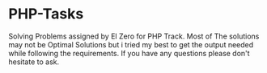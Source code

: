 # PHP-Tasks
Solving Problems assigned by El Zero for PHP Track.
Most of The solutions may not be Optimal Solutions but i tried my best to get the output needed while following the requirements.
If you have any questions please don't hesitate to ask.
